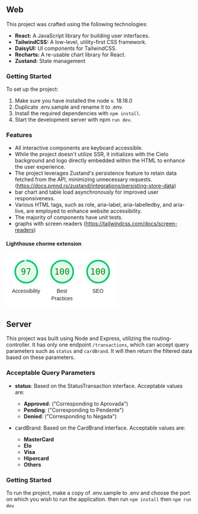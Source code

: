 ## Web
This project was crafted using the following technologies:
- <b>React:</b> A JavaScript library for building user interfaces.
- <b>TailwindCSS:</b> A low-level, utility-first CSS framework.
- <b>DaisyUI:</b> UI components for TailwindCSS.
- <b>Recharts:</b> A re-usable chart library for React.
- <b>Zustand:</b>  State management

### Getting Started
To set up the project:
1. Make sure you have installed the node v. 18.18.0
2. Duplicate .env.sample and rename it to .env.
3. Install the required dependencies with `npm install`.
4. Start the development server with npm `run dev`.


### Features
  - All interactive components are keyboard accessible.
  - While the project doesn't utilize SSR, it initializes with the Cielo background and logo directly embedded within the HTML to enhance the user experience.
  - The project leverages Zustand's persistence feature to retain data fetched from the API, minimizing unnecessary requests. (https://docs.pmnd.rs/zustand/integrations/persisting-store-data)
  - bar chart and table load asynchronously for improved user responsiveness.
  - Various HTML tags, such as role, aria-label, aria-labelledby, and aria-live, are employed to enhance website accessibility.
- The majority of components have unit tests.
- graphs with screen readers (https://tailwindcss.com/docs/screen-readers)

#### Lighthouse chorme extension

![Lighthouse](./lighthouse.png)

## Server
This project was built using Node and Express, utilizing the routing-controller. It has only one endpoint `/transactions`, which can accept query parameters such as `status` and `cardBrand`. It will then return the filtered data based on these parameters.

### Acceptable Query Parameters
- <b>status</b>: Based on the StatusTransaction interface. Acceptable values are:
  - <b>Approved</b>: ("Corresponding to Aprovada")
  - <b>Pending</b>: ("Corresponding to Pendente")
  - <b>Denied</b>: ("Corresponding to Negada")

- cardBrand: Based on the CardBrand interface. Acceptable values are:
  - <b>MasterCard</b>
  - <b>Elo</b>
  - <b>Visa</b>
  - <b>Hipercard</b>
  - <b>Others</b>

### Getting Started

To run the project, make a copy of .env.sample to .env and choose the port on which you wish to run the application.
then run `npm install` then `npm run dev`
